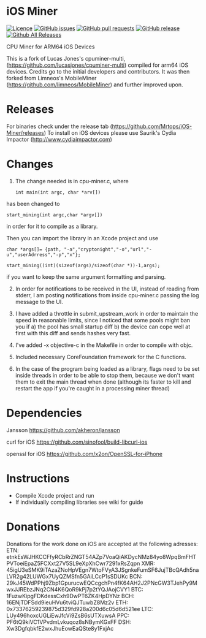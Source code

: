 # iOS Miner

[![Licence](https://img.shields.io/badge/Licence-GPLv2-blue.svg)](https://github.com/Mrtops/iOS-Miner/blob/master/LICENSE)
[![GitHub issues](https://img.shields.io/github/issues/Mrtops/iOS-Miner.svg)](https://github.com/Mrtops/iOS-Miner/issues)
[![GitHub pull requests](https://img.shields.io/github/issues-pr/Mrtops/iOS-Miner.svg)](https://github.com/Mrtops/iOS-Miner/pulls)
[![GitHub release](https://img.shields.io/github/release/Mrtops/iOS-Miner.svg)](https://github.com/Mrtops/iOS-Miner)
[![Github All Releases](https://img.shields.io/github/downloads/Mrtops/iOS-Miner/total.svg)](https://github.com/Mrtops/iOS-Miner/releases)

CPU Miner for ARM64 iOS Devices

This is a fork of Lucas Jones's cpuminer-multi, (<https://github.com/lucasjones/cpuminer-multi>) compiled for arm64 iOS devices. Credits go to the initial developers and contributors. It was then forked from Limneos's MobileMiner (<https://github.com/limneos/MobileMiner>) and further improved upon.

# Releases
For binaries check under the release tab (<https://github.com/Mrtops/iOS-Miner/releases>) To install on iOS devices please use Saurik's Cydia Impactor (<http://www.cydiaimpactor.com>)

# Changes

1) The change needed is in cpu-miner.c, where

       int main(int argc, char *arv[])    

has been changed to

    start_mining(int argc,char *argv[])

in order for it to compile as a library.

Then you can import the library in an Xcode project and use

    char *args[]= {path, "-a","cryptonight","-o","url","-u","userAdrress","-p","x"};

    start_mining((int)(sizeof(args)/sizeof(char *))-1,args);

if you want to keep the same argument formatting and parsing.


2) In order for notifications to be received in the UI, instead of reading from stderr, I am posting notifications from inside cpu-miner.c passing the log message to the UI.

3) I have added a throttle in submit_upstream_work in order to maintain the speed in reasonable limits, since I noticed that some pools might ban you if a) the pool has small startup diff b) the device can cope well at first with this diff and sends hashes very fast.

4) I've added -x objective-c in the Makefile in order to compile with objc.

5) Included necessary CoreFoundation framework for the C functions.

6) In the case of the program being loaded as a library, flags need to be set inside threads in order to be able to stop them, because we don't want them to exit the main thread when done (although its faster to kill and restart the app if you're caught in a processing miner thread)

# Dependencies

Jansson
<https://github.com/akheron/jansson>

curl for iOS
<https://github.com/sinofool/build-libcurl-ios>

openssl for iOS
<https://github.com/x2on/OpenSSL-for-iPhone>

# Instructions
- Compile Xcode project and run
- If individually compiling libraries see wiki for guide

# Donations
Donations for the work done on iOS are accepted at the following adresses:
ETN:
etnkEsWJHKCCFfyRCbRrZNGT54AZp7VoaQiAKDycNMz84yo8WpqBmFHTPVToeiEpaZ5FCXxt27V5SL9eXpXhCwr7291xRsZqpn
XMR:
45igU3eSMK9iTAzaZNoHpVEgn7WtoFVyA3JSgnkeFumSF6JujTBcQAdh5naLVR2g42LUWGx7UyQZMSfn5GAiLCcP1sSDUKc
BCN:
29kJ45WdPPhj9Zbp1GpurucwEQCcgchPn4fK64AH2J2PNcGW3TJehPy9MwxJJREbzJNq2CN4K6QoR9kPj7p2tYQJAojCVY1
BTC:
1FuzwKipgFDKdessCxh9DwPT6ZK4HpDYNz
BCH:
16ENjTDFSdd9ieuHVu6tviQJTuwbZ8Mz2v
ETH:
0x73376259239875d329fd928a200d6c05d6d521ee
LTC:
LUy496hoxcUGLiEwJfcVi9ZsB6sUTXuwsA
PPC:
PF6tQ9kiVC1VPvdmLvkuqoz8sNBymKGxFF
DSH:
Xw3DgfqbkfE2wxJhuEowEaQSte8y1FxjAc
